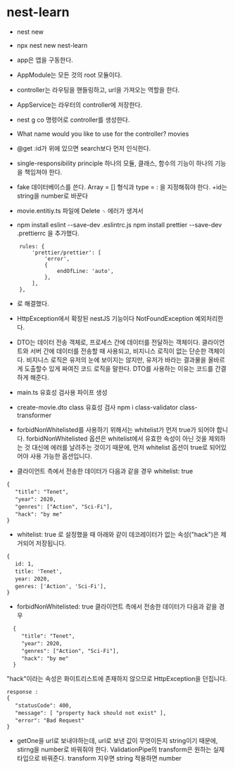 # nest-learn

- nest new
- npx nest new nest-learn

- app은 앱을 구동한다.
- AppModule는 모든 것의 root 모듈이다.
- controller는 라우팅을 핸들링하고,
  url을 가져오는 역할을 한다.
- AppService는 라우터의 controller에 저장한다.

- nest g co 명령어로 controller를 생성한다.
- What name would you like to use for the controller? movies
- @get :id가 위에 있으면 search보다 먼저 인식한다.
- single-responsibility principle
  하나의 모듈, 클래스, 함수의 기능이 하나의 기능을 책임져야 한다.

- fake 데이터베이스를 쓴다.
  Array = [] 형식과 type = : 을 지정해줘야 한다.
  +id는 string을 number로 바꾼다

- movie.entitiy.ts 파일에 Delete `␍` 에러가 생겨서
- npm install eslint --save-dev .eslintrc.js
  npm install prettier --save-dev .prettierrc
  을 추가했다.

```
    rules: {
        'prettier/prettier': [
            'error',
            {
                endOfLine: 'auto',
            },
        ],
    },
```

- 로 해결했다.

- HttpException에서 확장된 nestJS 기능이다 NotFoundException 예외처리한다.

- DTO는 데이터 전송 객체로, 프로세스 간에 데이터를 전달하는 객체이다.
  클라이언트와 서버 간에 데이터를 전송할 때 사용되고, 비지니스 로직이 없는 단순한 객체이다.
  비지니스 로직은 유저의 눈에 보이지는 않지만, 유저가 바라는 결과물을 올바르게 도출할수 있게 짜여진 코드 로직을 말한다.
  DTO를 사용하는 이유는 코드를 간결하게 해준다.

- main.ts 유효성 검사용 파이프 생성

- create-movie.dto
  class 유효성 검사
  npm i class-validator class-transformer

- forbidNonWhitelisted를 사용하기 위해서는 whitelist가 먼저 true가 되어야 합니다. forbidNonWhitelisted 옵션은 whitelist에서 유효한 속성이 아닌 것을 제외하는 것 대신에 에러를 날려주는 것이기 때문에, 먼저 whitelist 옵션이 true로 되어있어야 사용 가능한 옵션입니다.

- 클라이언트 측에서 전송한 데이터가 다음과 같을 경우
  whitelist: true

```
{
　 "title": "Tenet",
　 "year": 2020,
　 "genres": ["Action", "Sci-Fi"],
　 "hack": "by me"
}
```

- whitelist: true 로 설정했을 때 아래와 같이 데코레이터가 없는 속성("hack")은 제거되어 저장됩니다.

```
{
　 id: 1,
　 title: 'Tenet',
　 year: 2020,
　 genres: ['Action', 'Sci-Fi'],
}
```

- forbidNonWhitelisted: true
  클라이언트 측에서 전송한 데이터가 다음과 같을 경우

```
  {
  　 "title": "Tenet",
  　 "year": 2020,
  　 "genres": ["Action", "Sci-Fi"],
  　 "hack": "by me"
  }
```

"hack"이라는 속성은 화이트리스트에 존재하지 않으므로 HttpException을 던집니다.

```
response :
{
　 "statusCode": 400,
　 "message": [ "property hack should not exist" ],
　 "error": "Bad Request"
}
```

- getOne을 url로 보내야하는데, url로 보낸 값이 무엇이든지 string이기 때문에, stirng을 number로 바꿔줘야 한다.
  ValidationPipe의 transform은 원하는 실제 타입으로 바꿔준다.
  transform 지우면 string 적용하면 number
